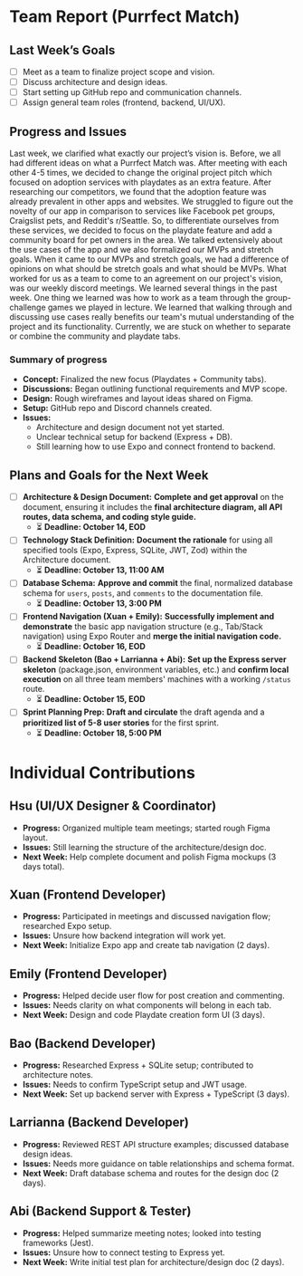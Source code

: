 # Team Report (Purrfect Match)

## Last Week’s Goals
- [ ] Meet as a team to finalize project scope and vision.  
- [ ] Discuss architecture and design ideas.  
- [ ] Start setting up GitHub repo and communication channels.  
- [ ] Assign general team roles (frontend, backend, UI/UX).  

## Progress and Issues
Last week, we clarified what exactly our project’s vision is. Before, we all had different ideas on what a Purrfect Match was. After meeting with each other 4-5 times, we decided to change the original project pitch which focused on adoption services with playdates as an extra feature. After researching our competitors, we found that the adoption feature was already prevalent in other apps and websites. We struggled to figure out the novelty of our app in comparison to services like Facebook pet groups, Craigslist pets, and Reddit's r/Seattle. So, to differentiate ourselves from these services, we decided to focus on the playdate feature and add a community board for pet owners in the area. We talked extensively about the use cases of the app and we also formalized our MVPs and stretch goals. When it came to our MVPs and stretch goals, we had a difference of opinions on what should be stretch goals and what should be MVPs. What worked for us as a team to come to an agreement on our project's vision, was our weekly discord meetings. We learned several things in the past week. One thing we learned was how to work as a team through the group-challenge games we played in lecture. We learned that walking through and discussing use cases really benefits our team's mutual understanding of the project and its functionality. Currently, we are stuck on whether to separate or combine the community and playdate tabs.

### Summary of progress
- **Concept:** Finalized the new focus (Playdates + Community tabs).  
- **Discussions:** Began outlining functional requirements and MVP scope.  
- **Design:** Rough wireframes and layout ideas shared on Figma.  
- **Setup:** GitHub repo and Discord channels created.  
- **Issues:**  
  - Architecture and design document not yet started.  
  - Unclear technical setup for backend (Express + DB).  
  - Still learning how to use Expo and connect frontend to backend.

## Plans and Goals for the Next Week
- [ ] **Architecture & Design Document:** **Complete and get approval** on the document, ensuring it includes the **final architecture diagram, all API routes, data schema, and coding style guide.**
    - ⏳ **Deadline: October 14, EOD**
- [ ] **Technology Stack Definition:** **Document the rationale** for using all specified tools (Expo, Express, SQLite, JWT, Zod) within the Architecture document.
    - ⏳ **Deadline: October 13, 11:00 AM**
- [ ] **Database Schema:** **Approve and commit** the final, normalized database schema for `users`, `posts`, and `comments` to the documentation file.
    - ⏳ **Deadline: October 13, 3:00 PM**
- [ ] **Frontend Navigation (Xuan + Emily):** **Successfully implement and demonstrate** the basic app navigation structure (e.g., Tab/Stack navigation) using Expo Router and **merge the initial navigation code.**
    - ⏳ **Deadline: October 16, EOD**
- [ ] **Backend Skeleton (Bao + Larrianna + Abi):** **Set up the Express server skeleton** (package.json, environment variables, etc.) and **confirm local execution** on all three team members' machines with a working `/status` route.
    - ⏳ **Deadline: October 15, EOD**
- [ ] **Sprint Planning Prep:** **Draft and circulate** the draft agenda and a **prioritized list of 5-8 user stories** for the first sprint.
    - ⏳ **Deadline: October 18, 5:00 PM**

# Individual Contributions

## Hsu (UI/UX Designer & Coordinator)
- **Progress:** Organized multiple team meetings; started rough Figma layout.  
- **Issues:** Still learning the structure of the architecture/design doc.  
- **Next Week:** Help complete document and polish Figma mockups (3 days total).

## Xuan (Frontend Developer)
- **Progress:** Participated in meetings and discussed navigation flow; researched Expo setup.  
- **Issues:** Unsure how backend integration will work yet.  
- **Next Week:** Initialize Expo app and create tab navigation (2 days).

## Emily (Frontend Developer)
- **Progress:** Helped decide user flow for post creation and commenting.  
- **Issues:** Needs clarity on what components will belong in each tab.  
- **Next Week:** Design and code Playdate creation form UI (3 days).

## Bao (Backend Developer)
- **Progress:** Researched Express + SQLite setup; contributed to architecture notes.  
- **Issues:** Needs to confirm TypeScript setup and JWT usage.  
- **Next Week:** Set up backend server with Express + TypeScript (3 days).

## Larrianna (Backend Developer)
- **Progress:** Reviewed REST API structure examples; discussed database design ideas.  
- **Issues:** Needs more guidance on table relationships and schema format.  
- **Next Week:** Draft database schema and routes for the design doc (2 days).

## Abi (Backend Support & Tester)
- **Progress:** Helped summarize meeting notes; looked into testing frameworks (Jest).  
- **Issues:** Unsure how to connect testing to Express yet.  
- **Next Week:** Write initial test plan for architecture/design doc (2 days).
